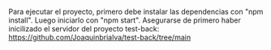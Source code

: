Para ejecutar el proyecto, primero debe instalar las dependencias con "npm install". Luego iniciarlo con "npm start". Asegurarse de primero haber inicilizado el servidor del proyecto test-back: https://github.com/Joaquinbrialva/test-back/tree/main
